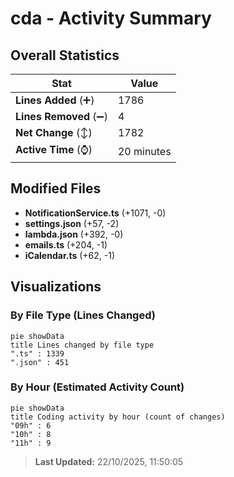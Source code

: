 # cda - Activity Summary 

## Overall Statistics

| Stat                   | Value                                                             |
| ---------------------- | ----------------------------------------------------------------- |
| **Lines Added** (➕)   | 1786                                          |
| **Lines Removed** (➖) | 4                                        |
| **Net Change** (↕)    | 1782                |
| **Active Time** (⌚)   | 20 minutes |


## Modified Files
- **NotificationService.ts** (+1071, -0)
- **settings.json** (+57, -2)
- **lambda.json** (+392, -0)
- **emails.ts** (+204, -1)
- **iCalendar.ts** (+62, -1)

## Visualizations

### By File Type (Lines Changed)

```mermaid
pie showData
title Lines changed by file type
".ts" : 1339
".json" : 451
```

### By Hour (Estimated Activity Count)

```mermaid
pie showData
title Coding activity by hour (count of changes)
"09h" : 6
"10h" : 8
"11h" : 9
```


> **Last Updated:** 22/10/2025, 11:50:05